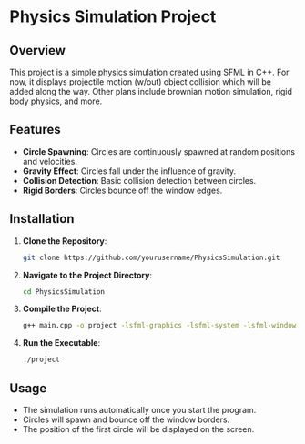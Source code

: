 # Physics Simulation Project

## Overview
This project is a simple physics simulation created using SFML in C++. For now, it displays projectile motion (w/out) object collision which will be added along the way. Other plans include brownian motion simulation, rigid body physics, and more.

## Features
- **Circle Spawning**: Circles are continuously spawned at random positions and velocities.
- **Gravity Effect**: Circles fall under the influence of gravity.
- **Collision Detection**: Basic collision detection between circles.
- **Rigid Borders**: Circles bounce off the window edges.

## Installation
1. **Clone the Repository**:
    ```sh
    git clone https://github.com/yourusername/PhysicsSimulation.git
    ```
2. **Navigate to the Project Directory**:
    ```sh
    cd PhysicsSimulation
    ```
3. **Compile the Project**:
    ```sh
    g++ main.cpp -o project -lsfml-graphics -lsfml-system -lsfml-window
    ```
4. **Run the Executable**:
    ```sh
    ./project
    ```

## Usage
- The simulation runs automatically once you start the program.
- Circles will spawn and bounce off the window borders.
- The position of the first circle will be displayed on the screen.
